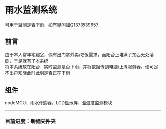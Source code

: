 # 雨水监测系统
可用于监测是否下雨，如有疑问加Q1373539657

## 前言
由于本人常年宅寝室，偶有出门拿外卖/吃饭需求，而阳台上堆满了东西无处落脚，于是就有了本系统  
将本系统放在阳台，实时监测是否下雨，并将数据传到电脑/上传服务器，便可足不出户知晓此时此刻是否正在下雨

## 组件
nodeMCU，雨水传感器，LCD显示屏，温湿度监测模块

******

### 目前进度：~~新建文件夹~~
